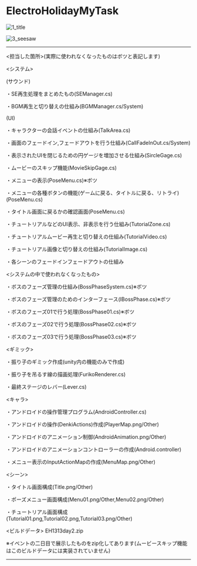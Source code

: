 # ElectroHolidayMyTask
![1_title](https://github.com/Iketerumanato/ElectroHolidayMyTask/assets/74332407/7ede7829-ff2e-4db7-bdd5-a19523806af7)

![3_seesaw](https://github.com/Iketerumanato/ElectroHolidayMyTask/assets/74332407/a480f7e4-e57b-4b3f-b3f8-b58b1a88a510)

----------------------------------------------------------------------------------------------------------------------------
<担当した箇所>(実際に使われなくなったものはボツと表記します)

<システム>

(サウンド)

・SE再生処理をまとめたもの(SEManager.cs)

・BGM再生と切り替えの仕組み(BGMManager.cs/System)

(UI)

・キャラクターの会話イベントの仕組み(TalkArea.cs)

・画面のフェードイン,フェードアウトを行う仕組み(CallFadeInOut.cs/System)

・表示されたUIを閉じるための円ゲージを増加させる仕組み(SircleGage.cs)

・ムービーのスキップ機能(MovieSkipGage.cs)

・メニューの表示(PoseMenu.cs)※ボツ

・メニューの各種ボタンの機能(ゲームに戻る、タイトルに戻る、リトライ)(PoseMenu.cs)

・タイトル画面に戻るかの確認画面(PoseMenu.cs)

・チュートリアルなどのUI表示、非表示を行う仕組み(TutorialZone.cs)

・チュートリアルムービー再生と切り替えの仕組み(TutorialVideo.cs)

・チュートリアル画像と切り替えの仕組み(TutorialImage.cs)

・各シーンのフェードインフェードアウトの仕組み

<システムの中で使われなくなったもの>

・ボスのフェーズ管理の仕組み(BossPhaseSystem.cs)※ボツ

・ボスのフェーズ管理のためのインターフェース(IBossPhase.cs)※ボツ

・ボスのフェーズ01で行う処理(BossPhase01.cs)※ボツ

・ボスのフェーズ02で行う処理(BossPhase02.cs)※ボツ

・ボスのフェーズ03で行う処理(BossPhase03.cs)※ボツ

<ギミック>

・振り子のギミック作成(unity内の機能のみで作成)

・振り子を吊るす線の描画処理(FurikoRenderer.cs)

・最終ステージのレバー(Lever.cs)

<キャラ>

・アンドロイドの操作管理プログラム(AndroidController.cs)

・アンドロイドの操作(DenkiActions)作成(PlayerMap.png/Other)

・アンドロイドのアニメーション制御(AndroidAnimation.png/Other)

・アンドロイドのアニメーションコントローラーの作成(Android.controller)

・メニュー表示のInputActionMapの作成(MenuMap.png/Other)

<シーン>

・タイトル画面構成(Title.png/Other)

・ポーズメニュー画面構成(Menu01.png/Other,Menu02.png/Other)

・チュートリアル画面構成(Tutorial01.png,Tutorial02.png,Tutorial03.png/Other)

<ビルドデータ>
EH1313day2.zip

※イベントの二日目で展示したものをzip化してあります(ムービースキップ機能はこのビルドデータには実装されていません)

----------------------------------------------------------------------------------------------------------------------------
